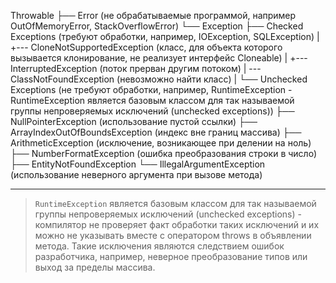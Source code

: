 
Throwable
├── Error (не обрабатываемые программой, например OutOfMemoryError, StackOverflowError)
└── Exception
    ├── Checked Exceptions (требуют обработки, например, IOException, SQLException)
    |       +--- CloneNotSupportedException (класс, для объекта которого вызывается клонирование, не реализует интерфейс Cloneable)
    |       +--- InterruptedException (поток прерван другим потоком)
    |       \--- ClassNotFoundException (невозможно найти класс)
    |
    └── Unchecked Exceptions (не требуют обработки, например, RuntimeException - RuntimeException является базовым классом для так называемой группы непроверяемых исключений (unchecked exceptions))
        ├── NullPointerException (использование пустой ссылки)
        ├── ArrayIndexOutOfBoundsException (индекс вне границ массива)
        ├── ArithmeticException (исключение, возникающее при делении на ноль)
        ├── NumberFormatException (ошибка преобразования строки в число)
        ├── EntityNotFoundException
        └── IllegalArgumentException (использование неверного аргумента при вызове метода)

---

> `RuntimeException` является базовым классом для так называемой группы непроверяемых исключений (unchecked exceptions) - 
> компилятор не проверяет факт обработки таких исключений и их можно не указывать вместе с оператором throws в объявлении 
> метода. Такие исключения являются следствием ошибок разработчика, например, неверное преобразование типов или выход 
> за пределы массива.